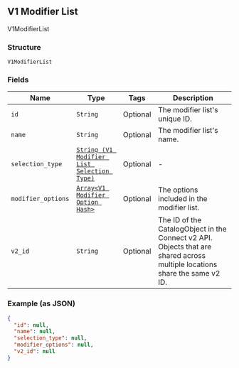 ## V1 Modifier List

V1ModifierList

### Structure

`V1ModifierList`

### Fields

| Name | Type | Tags | Description |
|  --- | --- | --- | --- |
| `id` | `String` | Optional | The modifier list's unique ID. |
| `name` | `String` | Optional | The modifier list's name. |
| `selection_type` | [`String (V1 Modifier List Selection Type)`]($m/V1ModifierListSelectionType) | Optional | - |
| `modifier_options` | [`Array<V1 Modifier Option Hash>`]($m/V1ModifierOption) | Optional | The options included in the modifier list. |
| `v2_id` | `String` | Optional | The ID of the CatalogObject in the Connect v2 API. Objects that are shared across multiple locations share the same v2 ID. |

### Example (as JSON)

```json
{
  "id": null,
  "name": null,
  "selection_type": null,
  "modifier_options": null,
  "v2_id": null
}
```

